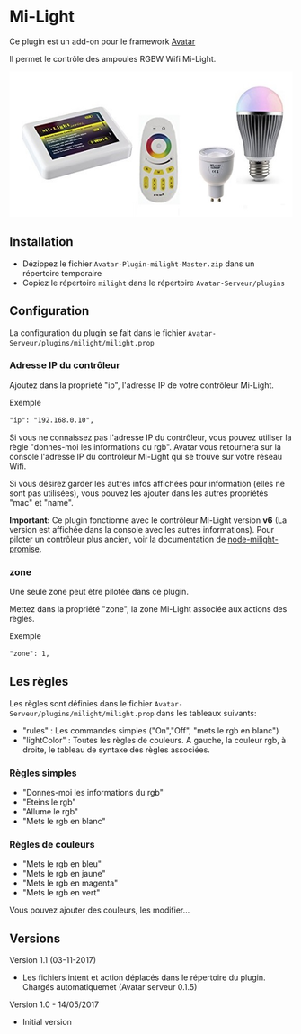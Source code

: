 Mi-Light
========

Ce plugin est un add-on pour le framework [Avatar](https://github.com/Spikharpax/Avatar-Serveur)

Il permet le contrôle des ampoules RGBW Wifi Mi-Light.

![GitHub Logo](/logo/milight.jpg)


## Installation
- Dézippez le fichier `Avatar-Plugin-milight-Master.zip` dans un répertoire temporaire
- Copiez le répertoire `milight` dans le répertoire `Avatar-Serveur/plugins`


## Configuration

La configuration du plugin se fait dans le fichier `Avatar-Serveur/plugins/milight/milight.prop`

### Adresse IP du contrôleur
Ajoutez dans la propriété "ip", l'adresse IP de votre contrôleur Mi-Light.

Exemple
```xml
"ip": "192.168.0.10",
```	

Si vous ne connaissez pas l'adresse IP du contrôleur, vous pouvez utiliser la règle "donnes-moi les informations du rgb". Avatar vous retournera sur la console l'adresse IP du contrôleur Mi-Light qui se trouve sur votre réseau Wifi.

Si vous désirez garder les autres infos affichées pour information (elles ne sont pas utilisées), vous pouvez les ajouter dans les autres propriétés "mac" et "name".

**Important:** Ce plugin fonctionne avec le contrôleur Mi-Light version **v6** (La version est affichée dans la console avec les autres informations). Pour piloter un contrôleur plus ancien, voir la documentation de [node-milight-promise](https://github.com/mwittig/node-milight-promise).


### zone

Une seule zone peut être pilotée dans ce plugin.

Mettez dans la propriété "zone", la zone Mi-Light associée aux actions des règles.

Exemple
```xml
"zone": 1,
```	
	

## Les règles	

Les règles sont définies dans le fichier `Avatar-Serveur/plugins/milight/milight.prop` dans les tableaux suivants:
- "rules" : Les commandes simples ("On","Off", "mets le rgb en blanc")
- "lightColor" : Toutes les règles de couleurs. A gauche, la couleur rgb, à droite, le tableau de syntaxe des règles associées.

### Règles simples
- "Donnes-moi les informations du rgb"	
- "Eteins le rgb"
- "Allume le rgb"
- "Mets le rgb en blanc"

### Règles de couleurs
- "Mets le rgb en bleu"
- "Mets le rgb en jaune"
- "Mets le rgb en magenta"	
- "Mets le rgb en vert"	

Vous pouvez ajouter des couleurs, les modifier...

	

## Versions
Version 1.1 (03-11-2017)
- Les fichiers intent et action déplacés dans le répertoire du plugin. Chargés automatiquemet (Avatar serveur 0.1.5)

Version 1.0 - 14/05/2017
- Initial version